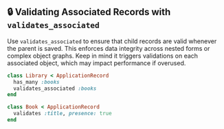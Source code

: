 ## 🔒 Validating Associated Records with `validates_associated`

Use `validates_associated` to ensure that child records are valid whenever the parent is saved. This enforces data integrity across nested forms or complex object graphs. Keep in mind it triggers validations on each associated object, which may impact performance if overused.

```ruby
class Library < ApplicationRecord
  has_many :books
  validates_associated :books
end

class Book < ApplicationRecord
  validates :title, presence: true
end
```